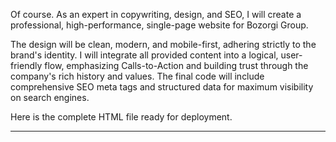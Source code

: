 Of course. As an expert in copywriting, design, and SEO, I will create a professional, high-performance, single-page website for Bozorgi Group.

The design will be clean, modern, and mobile-first, adhering strictly to the brand's identity. I will integrate all provided content into a logical, user-friendly flow, emphasizing Calls-to-Action and building trust through the company's rich history and values. The final code will include comprehensive SEO meta tags and structured data for maximum visibility on search engines.

Here is the complete HTML file ready for deployment.

---

